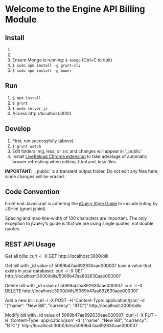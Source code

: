 # Welcome to the Engine API Billing Module

## Install

1. <Install latest Node.js>
1. <Install latest MongoDB>
1. Ensure Mongo is running: `$ mongo` (Ctrl+C to quit)
1. `$ sudo npm install -g grunt-cli`
1. `$ sudo npm install -g bower`

## Run

1. `$ npm install`
1. `$ grunt`
1. `$ node server.js`
1. Access http://localhost:3000

## Develop

1. First, run successfully (above)
1. `$ grunt watch`
1. Edit folders img, less, or src and changes will appear in '_public'
1. Install [LiveReload Chrome extension](https://chrome.google.com/webstore/detail/livereload/jnihajbhpnppcggbcgedagnkighmdlei?hl=en) to take advatage of automatic brower refreshing when editing .html and .less files.

**IMPORTANT**: '_public' is a transient output folder.  Do not edit any files here, since changes will be erased.

## Code Convention

Front end Javascript is adhering the [jQuery Style Guide](https://contribute.jquery.org/style-guide/js/) to include linting by JSHint (grunt jshint).

Spacing and max-line-width of 100 characters are important.  The only exception to jQuery's guide is that we are using single quotes, not double quotes.

## REST API Usage

Get all bills:
curl -i -X GET http://localhost:3000/bill

Get bill with _id value of 5069b47aa892630aae000007 (use a value that exists in your database):
curl -i -X GET http://localhost:3000/bills/5069b47aa892630aae000007

Delete bill with _id value of 5069b47aa892630aae000007:
curl -i -X DELETE http://localhost:3000/bills/5069b47aa892630aae000007

Add a new bill:
curl -i -X POST -H 'Content-Type: application/json' -d '{"name": "New Bill", "currency": "BTC"}' http://localhost:3000/bills

Modify bill with _id value of 5069b47aa892630aae000007:
curl -i -X PUT -H 'Content-Type: application/json' -d '{"name": "New Bill", "currency": "BTC"}' http://localhost:3000/bills/5069b47aa892630aae000007
